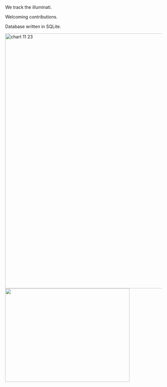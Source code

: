 We track the illuminati.


Welcoming contributions.

Database written in SQLite.

<img width="819" alt="chart 11 23" src="https://user-images.githubusercontent.com/25357920/203540833-f5c47905-8c9e-4490-b8a9-9850002e3653.png">


<img src="https://user-images.githubusercontent.com/25357920/202854997-45e0acd3-85b0-46e9-9ecd-84ac9ec44221.jpg" width="400" height="300">






